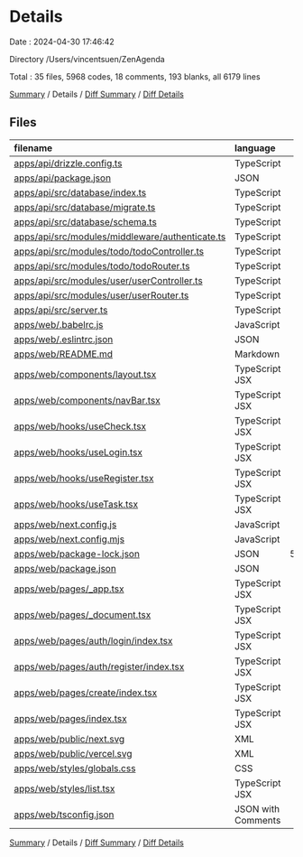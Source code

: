 # Details

Date : 2024-04-30 17:46:42

Directory /Users/vincentsuen/ZenAgenda

Total : 35 files,  5968 codes, 18 comments, 193 blanks, all 6179 lines

[Summary](results.md) / Details / [Diff Summary](diff.md) / [Diff Details](diff-details.md)

## Files
| filename | language | code | comment | blank | total |
| :--- | :--- | ---: | ---: | ---: | ---: |
| [apps/api/drizzle.config.ts](/apps/api/drizzle.config.ts) | TypeScript | 11 | 0 | 2 | 13 |
| [apps/api/package.json](/apps/api/package.json) | JSON | 33 | 0 | 1 | 34 |
| [apps/api/src/database/index.ts](/apps/api/src/database/index.ts) | TypeScript | 10 | 0 | 5 | 15 |
| [apps/api/src/database/migrate.ts](/apps/api/src/database/migrate.ts) | TypeScript | 19 | 0 | 6 | 25 |
| [apps/api/src/database/schema.ts](/apps/api/src/database/schema.ts) | TypeScript | 16 | 0 | 3 | 19 |
| [apps/api/src/modules/middleware/authenticate.ts](/apps/api/src/modules/middleware/authenticate.ts) | TypeScript | 32 | 0 | 8 | 40 |
| [apps/api/src/modules/todo/todoController.ts](/apps/api/src/modules/todo/todoController.ts) | TypeScript | 80 | 0 | 19 | 99 |
| [apps/api/src/modules/todo/todoRouter.ts](/apps/api/src/modules/todo/todoRouter.ts) | TypeScript | 55 | 0 | 7 | 62 |
| [apps/api/src/modules/user/userController.ts](/apps/api/src/modules/user/userController.ts) | TypeScript | 113 | 0 | 23 | 136 |
| [apps/api/src/modules/user/userRouter.ts](/apps/api/src/modules/user/userRouter.ts) | TypeScript | 46 | 0 | 5 | 51 |
| [apps/api/src/server.ts](/apps/api/src/server.ts) | TypeScript | 22 | 0 | 6 | 28 |
| [apps/web/.babelrc.js](/apps/web/.babelrc.js) | JavaScript | 21 | 2 | 1 | 24 |
| [apps/web/.eslintrc.json](/apps/web/.eslintrc.json) | JSON | 3 | 0 | 1 | 4 |
| [apps/web/README.md](/apps/web/README.md) | Markdown | 25 | 0 | 16 | 41 |
| [apps/web/components/layout.tsx](/apps/web/components/layout.tsx) | TypeScript JSX | 13 | 0 | 3 | 16 |
| [apps/web/components/navBar.tsx](/apps/web/components/navBar.tsx) | TypeScript JSX | 44 | 0 | 6 | 50 |
| [apps/web/hooks/useCheck.tsx](/apps/web/hooks/useCheck.tsx) | TypeScript JSX | 19 | 0 | 7 | 26 |
| [apps/web/hooks/useLogin.tsx](/apps/web/hooks/useLogin.tsx) | TypeScript JSX | 35 | 0 | 8 | 43 |
| [apps/web/hooks/useRegister.tsx](/apps/web/hooks/useRegister.tsx) | TypeScript JSX | 40 | 0 | 7 | 47 |
| [apps/web/hooks/useTask.tsx](/apps/web/hooks/useTask.tsx) | TypeScript JSX | 46 | 0 | 10 | 56 |
| [apps/web/next.config.js](/apps/web/next.config.js) | JavaScript | 13 | 9 | 3 | 25 |
| [apps/web/next.config.mjs](/apps/web/next.config.mjs) | JavaScript | 4 | 1 | 2 | 7 |
| [apps/web/package-lock.json](/apps/web/package-lock.json) | JSON | 5,032 | 0 | 1 | 5,033 |
| [apps/web/package.json](/apps/web/package.json) | JSON | 27 | 0 | 1 | 28 |
| [apps/web/pages/_app.tsx](/apps/web/pages/_app.tsx) | TypeScript JSX | 10 | 0 | 2 | 12 |
| [apps/web/pages/_document.tsx](/apps/web/pages/_document.tsx) | TypeScript JSX | 12 | 0 | 2 | 14 |
| [apps/web/pages/auth/login/index.tsx](/apps/web/pages/auth/login/index.tsx) | TypeScript JSX | 33 | 0 | 9 | 42 |
| [apps/web/pages/auth/register/index.tsx](/apps/web/pages/auth/register/index.tsx) | TypeScript JSX | 39 | 0 | 9 | 48 |
| [apps/web/pages/create/index.tsx](/apps/web/pages/create/index.tsx) | TypeScript JSX | 60 | 0 | 9 | 69 |
| [apps/web/pages/index.tsx](/apps/web/pages/index.tsx) | TypeScript JSX | 13 | 0 | 5 | 18 |
| [apps/web/public/next.svg](/apps/web/public/next.svg) | XML | 1 | 0 | 0 | 1 |
| [apps/web/public/vercel.svg](/apps/web/public/vercel.svg) | XML | 1 | 0 | 0 | 1 |
| [apps/web/styles/globals.css](/apps/web/styles/globals.css) | CSS | 7 | 6 | 2 | 15 |
| [apps/web/styles/list.tsx](/apps/web/styles/list.tsx) | TypeScript JSX | 12 | 0 | 3 | 15 |
| [apps/web/tsconfig.json](/apps/web/tsconfig.json) | JSON with Comments | 21 | 0 | 1 | 22 |

[Summary](results.md) / Details / [Diff Summary](diff.md) / [Diff Details](diff-details.md)